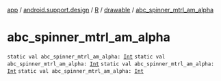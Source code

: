 [app](../../../index.md) / [android.support.design](../../index.md) / [R](../index.md) / [drawable](index.md) / [abc_spinner_mtrl_am_alpha](.)

# abc_spinner_mtrl_am_alpha

`static val abc_spinner_mtrl_am_alpha: `[`Int`](https://kotlinlang.org/api/latest/jvm/stdlib/kotlin/-int/index.html)
`static val abc_spinner_mtrl_am_alpha: `[`Int`](https://kotlinlang.org/api/latest/jvm/stdlib/kotlin/-int/index.html)
`static val abc_spinner_mtrl_am_alpha: `[`Int`](https://kotlinlang.org/api/latest/jvm/stdlib/kotlin/-int/index.html)
`static val abc_spinner_mtrl_am_alpha: `[`Int`](https://kotlinlang.org/api/latest/jvm/stdlib/kotlin/-int/index.html)